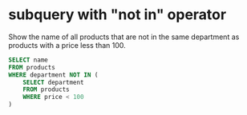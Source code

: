 # subquery with "not in" operator

Show the name of all products that are not in the same department as products with a price less than 100.


```sql
SELECT name
FROM products
WHERE department NOT IN (
    SELECT department 
    FROM products
    WHERE price < 100
)
```